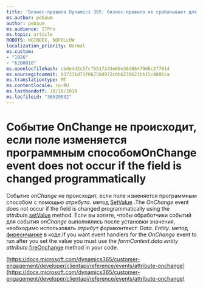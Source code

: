 ```yaml
---
title: 'Бизнес-правила Dynamics 365: бизнес-правило не срабатывает для формы'
ms.author: pebaum
author: pebaum
ms.audience: ITPro
ms.topic: article
ROBOTS: NOINDEX, NOFOLLOW
localization_priority: Normal
ms.custom:
- "1926"
- "6200018"
ms.openlocfilehash: cbdedd2c5fcf5517243e60e36d86479d6c3f7814
ms.sourcegitcommit: 037331d71f06750d972c0b6278b23bb15c4806ca
ms.translationtype: MT
ms.contentlocale: ru-RU
ms.lasthandoff: 10/18/2019
ms.locfileid: "36529032"
---
```

# <a name="onchange-event-does-not-occur-if-the-field-is-changed-programmatically"></a><span data-ttu-id="06dbf-102">Событие OnChange не происходит, если поле изменяется программным способом</span><span class="sxs-lookup"><span data-stu-id="06dbf-102">OnChange event does not occur if the field is changed programmatically</span></span>

<span data-ttu-id="06dbf-103">Событие *onChange* не происходит, если поле изменяется программным способом с помощью *атрибута.* метод [SetValue](https://docs.microsoft.com/dynamics365/customer-engagement/developer/clientapi/reference/attributes/setvalue) .</span><span class="sxs-lookup"><span data-stu-id="06dbf-103">The *OnChange* event does not occur if the field is changed programmatically using the *attribute.*[setValue](https://docs.microsoft.com/dynamics365/customer-engagement/developer/clientapi/reference/attributes/setvalue) method.</span></span> <span data-ttu-id="06dbf-104">Если вы хотите, чтобы обработчики событий для события *onChange* выполнялись после установки значения, необходимо использовать *атрибут формконтекст. Data. Entity.* метод [фиреончанже](https://docs.microsoft.com/dynamics365/customer-engagement/developer/clientapi/reference/attributes/fireonchange) в коде.</span><span class="sxs-lookup"><span data-stu-id="06dbf-104">If you want event handlers for the *OnChange* event to run after you set the value you must use the *formContext.data.entity attribute.*[fireOnchange](https://docs.microsoft.com/dynamics365/customer-engagement/developer/clientapi/reference/attributes/fireonchange) method in your code.</span></span>

[https://docs.microsoft.com/dynamics365/customer-engagement/developer/clientapi/reference/events/attribute-onchange](https://docs.microsoft.com/dynamics365/customer-engagement/developer/clientapi/reference/events/attribute-onchange)
